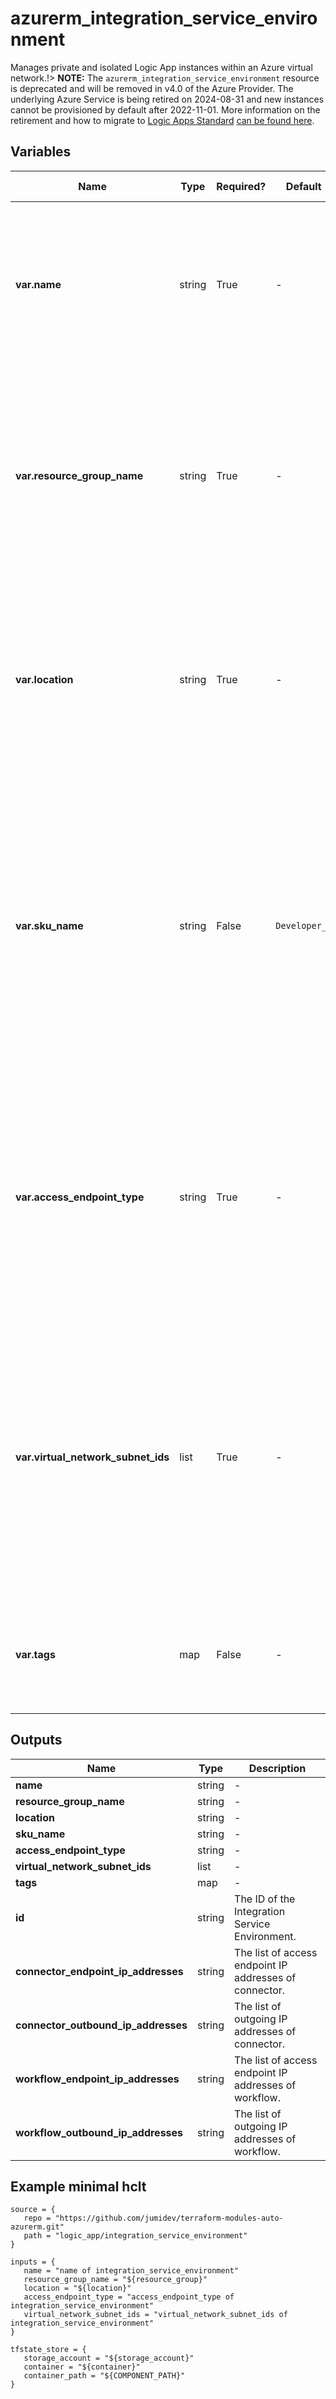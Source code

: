 # azurerm_integration_service_environment

Manages private and isolated Logic App instances within an Azure virtual network.!> **NOTE:** The `azurerm_integration_service_environment` resource is deprecated and will be removed in v4.0 of the Azure Provider. The underlying Azure Service is being retired on 2024-08-31 and new instances cannot be provisioned by default after 2022-11-01. More information on the retirement and how to migrate to [Logic Apps Standard](https://registry.terraform.io/providers/hashicorp/azurerm/latest/docs/resources/logic_app_standard) [can be found here](https://aka.ms/isedeprecation).

## Variables

| Name | Type | Required? |  Default  |  possible values |  Description |
| ---- | ---- | --------- |  ----------- | ----------- | ----------- |
| **var.name** | string | True | -  |  -  |  The name of the Integration Service Environment. Changing this forces a new Integration Service Environment to be created. | 
| **var.resource_group_name** | string | True | -  |  -  |  The name of the Resource Group where the Integration Service Environment should exist. Changing this forces a new Integration Service Environment to be created. | 
| **var.location** | string | True | -  |  -  |  The Azure Region where the Integration Service Environment should exist. Changing this forces a new Integration Service Environment to be created. | 
| **var.sku_name** | string | False | `Developer_0`  |  `Developer_0`, `Premium_0`, `Premium_1`, `Premium_2`, `Premium_3`, `Premium_4`, `Premium_5`, `Premium_6`, `Premium_7`, `Premium_8`, `Premium_9`, `Premium_10`  |  The SKU name and capacity of the Integration Service Environment. Possible values are `Developer_0`, `Premium_0`, `Premium_1`, `Premium_2`, `Premium_3`, `Premium_4`, `Premium_5`, `Premium_6`, `Premium_7`, `Premium_8`, `Premium_9` and `Premium_10`. Defaults to `Developer_0`. | 
| **var.access_endpoint_type** | string | True | -  |  -  |  The type of access endpoint to use for the Integration Service Environment. Possible Values are `Internal` and `External`. Changing this forces a new Integration Service Environment to be created. | 
| **var.virtual_network_subnet_ids** | list | True | -  |  -  |  A list of virtual network subnet ids to be used by Integration Service Environment. Exactly four distinct ids to `/27` subnets must be provided. Changing this forces a new Integration Service Environment to be created. | 
| **var.tags** | map | False | -  |  -  |  A mapping of tags which should be assigned to the Integration Service Environment. | 



## Outputs

| Name | Type | Description |
| ---- | ---- | --------- | 
| **name** | string  | - | 
| **resource_group_name** | string  | - | 
| **location** | string  | - | 
| **sku_name** | string  | - | 
| **access_endpoint_type** | string  | - | 
| **virtual_network_subnet_ids** | list  | - | 
| **tags** | map  | - | 
| **id** | string  | The ID of the Integration Service Environment. | 
| **connector_endpoint_ip_addresses** | string  | The list of access endpoint IP addresses of connector. | 
| **connector_outbound_ip_addresses** | string  | The list of outgoing IP addresses of connector. | 
| **workflow_endpoint_ip_addresses** | string  | The list of access endpoint IP addresses of workflow. | 
| **workflow_outbound_ip_addresses** | string  | The list of outgoing IP addresses of workflow. | 

## Example minimal hclt

```hcl
source = {
   repo = "https://github.com/jumidev/terraform-modules-auto-azurerm.git" 
   path = "logic_app/integration_service_environment" 
}

inputs = {
   name = "name of integration_service_environment" 
   resource_group_name = "${resource_group}" 
   location = "${location}" 
   access_endpoint_type = "access_endpoint_type of integration_service_environment" 
   virtual_network_subnet_ids = "virtual_network_subnet_ids of integration_service_environment" 
}

tfstate_store = {
   storage_account = "${storage_account}" 
   container = "${container}" 
   container_path = "${COMPONENT_PATH}" 
}


```
